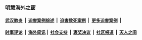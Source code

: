 
### 明慧海外之窗

####  [武汉肺炎](indexes/365.md?t=01120000) &nbsp;|&nbsp;  [迫害案例综述](indexes/328.md?t=01120000) &nbsp;|&nbsp; [迫害致死案例](indexes/277.md?t=01120000)  &nbsp;|&nbsp; [更多迫害案例](indexes/81.md?t=01120000)  &nbsp;|&nbsp; 
####  [时事评论](indexes/251.md?t=01120000) &nbsp;|&nbsp; [海外简讯](indexes/245.md?t=01120000)&nbsp;|&nbsp;  [社会支持](indexes/140.md?t=01120000) &nbsp;|&nbsp; [褒奖决议](indexes/282.md?t=01120000) &nbsp;|&nbsp; [社区报道](indexes/91.md?t=01120000)  &nbsp;|&nbsp; [天人之间](indexes/78.md?t=01120000) 

